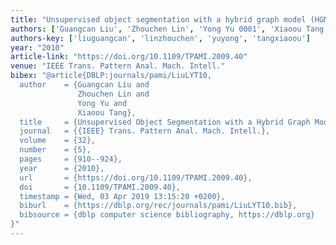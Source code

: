 ```yaml
---
title: "Unsupervised object segmentation with a hybrid graph model (HGM)"
authors: ['Guangcan Liu', 'Zhouchen Lin', 'Yong Yu 0001', 'Xiaoou Tang']
authors-key: ['liuguangcan', 'linzhouchen', 'yuyong', 'tangxiaoou']
year: "2010"
article-link: "https://doi.org/10.1109/TPAMI.2009.40"
venue: "IEEE Trans. Pattern Anal. Mach. Intell."
bibex: "@article{DBLP:journals/pami/LiuLYT10,
  author    = {Guangcan Liu and
               Zhouchen Lin and
               Yong Yu and
               Xiaoou Tang},
  title     = {Unsupervised Object Segmentation with a Hybrid Graph Model {(HGM)}},
  journal   = {{IEEE} Trans. Pattern Anal. Mach. Intell.},
  volume    = {32},
  number    = {5},
  pages     = {910--924},
  year      = {2010},
  url       = {https://doi.org/10.1109/TPAMI.2009.40},
  doi       = {10.1109/TPAMI.2009.40},
  timestamp = {Wed, 03 Apr 2019 13:15:20 +0200},
  biburl    = {https://dblp.org/rec/journals/pami/LiuLYT10.bib},
  bibsource = {dblp computer science bibliography, https://dblp.org}
}"
---
```

